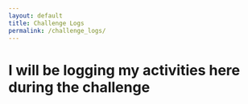 ```yaml
---
layout: default
title: Challenge Logs
permalink: /challenge_logs/
---
```


# I will be logging my activities here during the challenge
